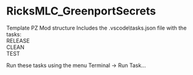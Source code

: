 # RicksMLC_GreenportSecrets
Template PZ Mod structure
Includes the .vscode\tasks.json file with the tasks:<br>
  RELEASE<br>
  CLEAN<br>
  TEST<br>

Run these tasks using the menu Terminal -> Run Task...
